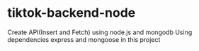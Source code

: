 # tiktok-backend-node
Create API(Insert and Fetch) using node.js and mongodb
Using dependencies express and mongoose in this project
